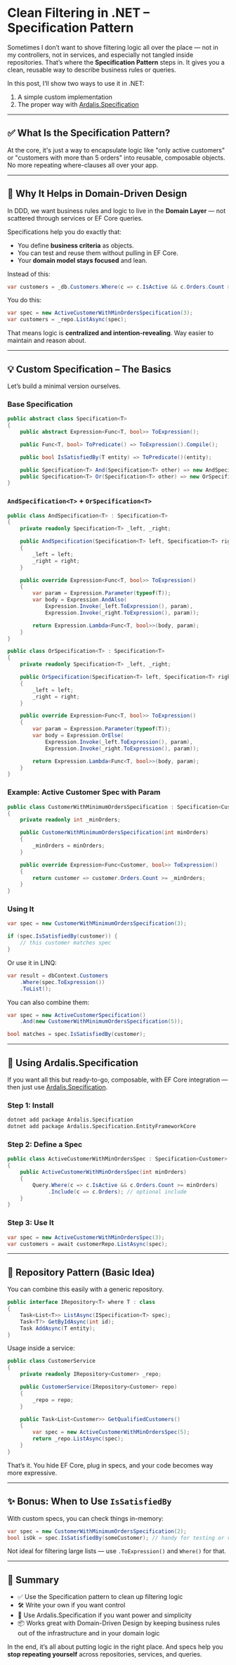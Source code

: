 # Clean Filtering in .NET – Specification Pattern

Sometimes I don’t want to shove filtering logic all over the place — not in my controllers, not in services, and especially not tangled inside repositories. That’s where the **Specification Pattern** steps in. It gives you a clean, reusable way to describe business rules or queries.

In this post, I’ll show two ways to use it in .NET:
1. A simple custom implementation
2. The proper way with [Ardalis.Specification](https://github.com/ardalis/Specification)

---

## ✅ What Is the Specification Pattern?

At the core, it's just a way to encapsulate logic like "only active customers" or "customers with more than 5 orders" into reusable, composable objects. No more repeating where-clauses all over your app.

---

## 🧠 Why It Helps in Domain-Driven Design

In DDD, we want business rules and logic to live in the **Domain Layer** — not scattered through services or EF Core queries.

Specifications help you do exactly that:

- You define **business criteria** as objects.
- You can test and reuse them without pulling in EF Core.
- Your **domain model stays focused** and lean.

Instead of this:

```csharp
var customers = _db.Customers.Where(c => c.IsActive && c.Orders.Count > 3).ToList();
```

You do this:

```csharp
var spec = new ActiveCustomerWithMinOrdersSpecification(3);
var customers = _repo.ListAsync(spec);
```

That means logic is **centralized and intention-revealing**. Way easier to maintain and reason about.

---

## 💡 Custom Specification – The Basics

Let’s build a minimal version ourselves.

### Base Specification

```csharp
public abstract class Specification<T>
{
    public abstract Expression<Func<T, bool>> ToExpression();

    public Func<T, bool> ToPredicate() => ToExpression().Compile();

    public bool IsSatisfiedBy(T entity) => ToPredicate()(entity);

    public Specification<T> And(Specification<T> other) => new AndSpecification<T>(this, other);
    public Specification<T> Or(Specification<T> other) => new OrSpecification<T>(this, other);
}
```

### `AndSpecification<T>` + `OrSpecification<T>`

```csharp
public class AndSpecification<T> : Specification<T>
{
    private readonly Specification<T> _left, _right;

    public AndSpecification(Specification<T> left, Specification<T> right)
    {
        _left = left;
        _right = right;
    }

    public override Expression<Func<T, bool>> ToExpression()
    {
        var param = Expression.Parameter(typeof(T));
        var body = Expression.AndAlso(
            Expression.Invoke(_left.ToExpression(), param),
            Expression.Invoke(_right.ToExpression(), param));

        return Expression.Lambda<Func<T, bool>>(body, param);
    }
}

public class OrSpecification<T> : Specification<T>
{
    private readonly Specification<T> _left, _right;

    public OrSpecification(Specification<T> left, Specification<T> right)
    {
        _left = left;
        _right = right;
    }

    public override Expression<Func<T, bool>> ToExpression()
    {
        var param = Expression.Parameter(typeof(T));
        var body = Expression.OrElse(
            Expression.Invoke(_left.ToExpression(), param),
            Expression.Invoke(_right.ToExpression(), param));

        return Expression.Lambda<Func<T, bool>>(body, param);
    }
}
```

### Example: Active Customer Spec with Param

```csharp
public class CustomerWithMinimumOrdersSpecification : Specification<Customer>
{
    private readonly int _minOrders;

    public CustomerWithMinimumOrdersSpecification(int minOrders)
    {
        _minOrders = minOrders;
    }

    public override Expression<Func<Customer, bool>> ToExpression()
    {
        return customer => customer.Orders.Count >= _minOrders;
    }
}
```

### Using It

```csharp
var spec = new CustomerWithMinimumOrdersSpecification(3);

if (spec.IsSatisfiedBy(customer)) {
    // this customer matches spec
}
```

Or use it in LINQ:

```csharp
var result = dbContext.Customers
    .Where(spec.ToExpression())
    .ToList();
```

You can also combine them:

```csharp
var spec = new ActiveCustomerSpecification()
    .And(new CustomerWithMinimumOrdersSpecification(5));

bool matches = spec.IsSatisfiedBy(customer);
```

---

## 🧰 Using Ardalis.Specification

If you want all this but ready-to-go, composable, with EF Core integration — then just use [Ardalis.Specification](https://github.com/ardalis/Specification).

### Step 1: Install

```bash
dotnet add package Ardalis.Specification
dotnet add package Ardalis.Specification.EntityFrameworkCore
```

### Step 2: Define a Spec

```csharp
public class ActiveCustomerWithMinOrdersSpec : Specification<Customer>
{
    public ActiveCustomerWithMinOrdersSpec(int minOrders)
    {
        Query.Where(c => c.IsActive && c.Orders.Count >= minOrders)
             .Include(c => c.Orders); // optional include
    }
}
```

### Step 3: Use It

```csharp
var spec = new ActiveCustomerWithMinOrdersSpec(3);
var customers = await customerRepo.ListAsync(spec);
```

---

## 🧱 Repository Pattern (Basic Idea)

You can combine this easily with a generic repository.

```csharp
public interface IRepository<T> where T : class
{
    Task<List<T>> ListAsync(ISpecification<T> spec);
    Task<T?> GetByIdAsync(int id);
    Task AddAsync(T entity);
}
```

Usage inside a service:

```csharp
public class CustomerService
{
    private readonly IRepository<Customer> _repo;

    public CustomerService(IRepository<Customer> repo)
    {
        _repo = repo;
    }

    public Task<List<Customer>> GetQualifiedCustomers()
    {
        var spec = new ActiveCustomerWithMinOrdersSpec(5);
        return _repo.ListAsync(spec);
    }
}
```

That’s it. You hide EF Core, plug in specs, and your code becomes way more expressive.

---

## ✨ Bonus: When to Use `IsSatisfiedBy`

With custom specs, you can check things in-memory:

```csharp
var spec = new CustomerWithMinimumOrdersSpecification(2);
bool isOk = spec.IsSatisfiedBy(someCustomer); // handy for testing or validation
```

Not ideal for filtering large lists — use `.ToExpression()` and `Where()` for that.

---

## 🧼 Summary

- ✅ Use the Specification pattern to clean up filtering logic
- 🛠 Write your own if you want control
- 🧠 Use Ardalis.Specification if you want power and simplicity
- 📦 Works great with Domain-Driven Design by keeping business rules out of the infrastructure and in your domain logic

In the end, it’s all about putting logic in the right place. And specs help you **stop repeating yourself** across repositories, services, and queries.